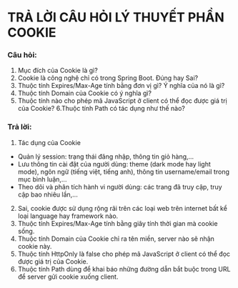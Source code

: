 # TRẢ LỜI CÂU HỎI LÝ THUYẾT PHẦN COOKIE
### Câu hỏi:
1. Mục đích của Cookie là gì?
2. Cookie là công nghệ chỉ có trong Spring Boot. Đúng hay Sai?
3. Thuộc tính Expires/Max-Age tính bằng đơn vị gì? Ý nghĩa của nó là gì?
4. Thuộc tính Domain của Cookie có ý nghĩa gì?
5. Thuộc tính nào cho phép mã JavaScript ở client có thể đọc được giá trị của Cookie?
6.Thuộc tính Path có tác dụng như thế nào?
### Trả lời:
1. Tác dụng của Cookie
- Quản lý session: trạng thái đăng nhập, thông tin giỏ hàng,...
- Lưu thông tin cài đặt của người dùng: theme (dark mode hay light mode), ngôn ngữ (tiếng việt, tiếng anh), thông tin username/email trong mục bình luận,...
- Theo dõi và phân tích hành vi người dùng: các trang đã truy cập, truy cập bao nhiêu lần,...
2.  Sai, cookie được sử dụng rộng rãi trên các loại web trên internet bất kể loại language hay framework nào.
3. Thuộc tính Expires/Max-Age tính bằng giây tính thời gian mà cookie sống.
4. Thuộc tính Domain của Cookie chỉ ra tên miền, server nào sẽ nhận cookie này.
5. Thuộc tính HttpOnly là false cho phép mã JavaScript ở client có thể đọc được giá trị của Cookie.
6. Thuộc tính Path dùng để khai báo những đường dẫn bắt buộc trong URL để server gửi cookie xuống client.
